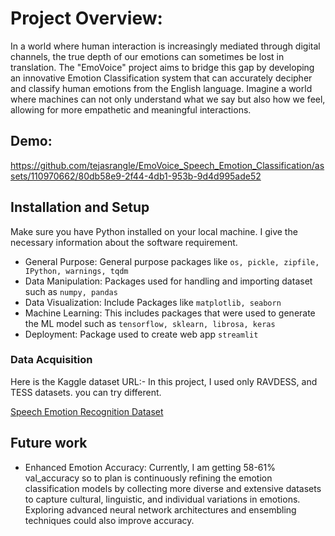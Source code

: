 
# Project Overview:
In a world where human interaction is increasingly mediated through digital channels, the true depth of our emotions can sometimes be lost in translation. The "EmoVoice" project aims to bridge this gap by developing an innovative Emotion Classification system that can accurately decipher and classify human emotions from the English language. Imagine a world where machines can not only understand what we say but also how we feel, allowing for more empathetic and meaningful interactions.

## Demo:
https://github.com/tejasrangle/EmoVoice_Speech_Emotion_Classification/assets/110970662/80db58e9-2f44-4db1-953b-9d4d995ade52

## Installation and Setup
Make sure you have Python installed on your local machine. I give the necessary information about the software requirement.

- General Purpose: General purpose packages like `os, pickle, zipfile, IPython, warnings, tqdm`
- Data Manipulation: Packages used for handling and importing dataset such as `numpy, pandas`
- Data Visualization: Include Packages like `matplotlib, seaborn`
- Machine Learning: This includes packages that were used to generate the ML model such as `tensorflow, sklearn, librosa, keras`
- Deployment: Package used to create web app `streamlit`


### Data Acquisition

Here is the Kaggle dataset URL:-
In this project, I used only RAVDESS, and TESS datasets. you can try different.

[Speech Emotion Recognition Dataset](https://www.kaggle.com/datasets/dmitrybabko/speech-emotion-recognition-en)
## Future work

- Enhanced Emotion Accuracy: 
Currently, I am getting 58-61% val_accuracy so to plan is continuously refining the emotion classification models by collecting more diverse and extensive datasets to capture cultural, linguistic, and individual variations in emotions. Exploring advanced neural network architectures and ensembling techniques could also improve accuracy.
